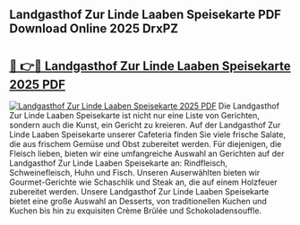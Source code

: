 ## Landgasthof Zur Linde Laaben Speisekarte PDF Download Online 2025 DrxPZ

# <h2><a href="http://gcdeccl.nevu.top/?p=Landgasthof+Zur+Linde+Laaben+Speisekarte">🔗 👉🔴 Landgasthof Zur Linde Laaben Speisekarte 2025 PDF</a></h2>

[![Landgasthof Zur Linde Laaben Speisekarte 2025 PDF](https://i.imgur.com/dBaPXMq.png)](http://gcdeccl.nevu.top/?p=Landgasthof+Zur+Linde+Laaben+Speisekarte)
Die Landgasthof Zur Linde Laaben Speisekarte ist nicht nur eine Liste von Gerichten, sondern auch die Kunst, ein Gericht zu kreieren. Auf der Landgasthof Zur Linde Laaben Speisekarte unserer Cafeteria finden Sie viele frische Salate, die aus frischem Gemüse und Obst zubereitet werden. Für diejenigen, die Fleisch lieben, bieten wir eine umfangreiche Auswahl an Gerichten auf der Landgasthof Zur Linde Laaben Speisekarte an: Rindfleisch, Schweinefleisch, Huhn und Fisch. Unseren Auserwählten bieten wir Gourmet-Gerichte wie Schaschlik und Steak an, die auf einem Holzfeuer zubereitet werden. Unsere Landgasthof Zur Linde Laaben Speisekarte bietet eine große Auswahl an Desserts, von traditionellen Kuchen und Kuchen bis hin zu exquisiten Crème Brûlée und Schokoladensouffle.
